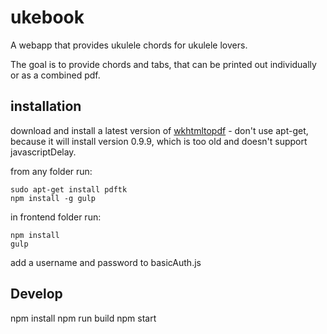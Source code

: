 # ukebook
A webapp that provides ukulele chords for ukulele lovers.  

The goal is to provide chords and tabs, that can be printed 
out individually or as a combined pdf.

## installation

download and install a latest version of [wkhtmltopdf](http://wkhtmltopdf.org/downloads.html) - don't use apt-get, because it will install version 0.9.9, which is too old and doesn't support javascriptDelay.

from any folder run:

    sudo apt-get install pdftk
    npm install -g gulp
    
in frontend folder run:

    npm install
    gulp

add a username and password to basicAuth.js

## Develop

npm install
npm run build
npm start
